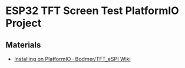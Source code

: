 <!--
 @since 2025.05.18, 00:11
 @changed 2025.05.18, 00:11
-->

# ESP32 TFT Screen Test PlatformIO Project

## Materials

- [Installing on PlatformIO · Bodmer/TFT_eSPI Wiki](https://github.com/Bodmer/TFT_eSPI/wiki/Installing-on-PlatformIO)
